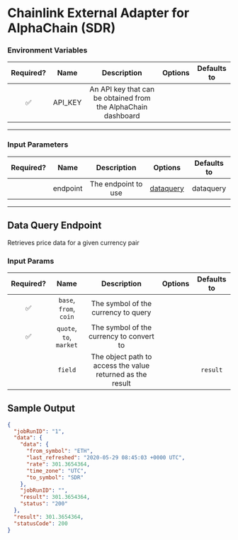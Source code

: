 # Chainlink External Adapter for AlphaChain (SDR)

### Environment Variables

| Required? |  Name   |                          Description                          | Options | Defaults to |
| :-------: | :-----: | :-----------------------------------------------------------: | :-----: | :---------: |
|    ✅     | API_KEY | An API key that can be obtained from the AlphaChain dashboard |         |             |

---

### Input Parameters

| Required? |   Name   |     Description     |              Options              | Defaults to |
| :-------: | :------: | :-----------------: | :-------------------------------: | :---------: |
|           | endpoint | The endpoint to use | [dataquery](#Data-Query-Endpoint) |  dataquery  |

---

## Data Query Endpoint

Retrieves price data for a given currency pair

### Input Params

| Required? |          Name           |                        Description                         | Options | Defaults to |
| :-------: | :---------------------: | :--------------------------------------------------------: | :-----: | :---------: |
|    ✅     | `base`, `from`, `coin`  |            The symbol of the currency to query             |         |             |
|    ✅     | `quote`, `to`, `market` |          The symbol of the currency to convert to          |         |             |
|           |         `field`         | The object path to access the value returned as the result |         |  `result`   |

## Sample Output

```json
{
  "jobRunID": "1",
  "data": {
    "data": {
      "from_symbol": "ETH",
      "last_refreshed": "2020-05-29 08:45:03 +0000 UTC",
      "rate": 301.3654364,
      "time_zone": "UTC",
      "to_symbol": "SDR"
    },
    "jobRunID": "",
    "result": 301.3654364,
    "status": "200"
  },
  "result": 301.3654364,
  "statusCode": 200
}
```
